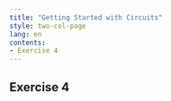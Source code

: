 ```yaml
---
title: "Getting Started with Circuits"
style: two-col-page
lang: en
contents:
- Exercise 4
---
```


## Exercise 4

